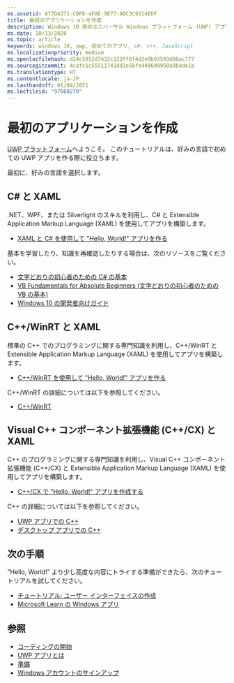 ```yaml
---
ms.assetid: A77DA371-C0FE-4FAE-9E77-ADC3C9314EDF
title: 最初のアプリケーションを作成
description: Windows 10 用のユニバーサル Windows プラットフォーム (UWP) アプリは、好みのプログラミング言語で作成できます。
ms.date: 10/13/2020
ms.topic: article
keywords: windows 10, uwp, 初めてのアプリ, c#, c++, JavaScript
ms.localizationpriority: medium
ms.openlocfilehash: d24c5952d7432c123ff6f4d3e9b93593d08ac777
ms.sourcegitcommit: 4cafc1c55511741dd1e5bfe4496d9950a9b4de1b
ms.translationtype: HT
ms.contentlocale: ja-JP
ms.lasthandoff: 01/04/2021
ms.locfileid: "97860279"
---
```

# <a name="create-your-first-app"></a>最初のアプリケーションを作成

[UWP プラットフォーム](universal-application-platform-guide.md)へようこそ。 このチュートリアルは、好みの言語で初めての UWP アプリを作る際に役立ちます。

最初に、好みの言語を選択します。

## <a name="c-and-xaml"></a>C# と XAML

.NET、WPF、または Silverlight のスキルを利用し、C# と Extensible Application Markup Language (XAML) を使用してアプリを構築します。

* [XAML と C# を使用して "Hello, World!" アプリを作る](create-a-hello-world-app-xaml-universal.md)

基本を学習したり、知識を再確認したりする場合は、次のリソースをご覧ください。

* [文字どおりの初心者のための C# の基本](https://channel9.msdn.com/Series/CSharp-Fundamentals-for-Absolute-Beginners?l=Lvld4EQIC_2706218949)
* [VB Fundamentals for Absolute Beginners (文字どおりの初心者のための VB の基本)](/learn/?l=jqMOvLKbC_9206218965)
* [Windows 10 の開発者向けガイド](/learn/)

## <a name="cwinrt-and-xaml"></a>C++/WinRT と XAML

標準の C++ でのプログラミングに関する専門知識を利用し、C++/WinRT と Extensible Application Markup Language (XAML) を使用してアプリを構築します。

* [C++/WinRT を使用して "Hello, World!" アプリを作る](create-a-basic-windows-10-app-in-cppwinrt.md)

C++/WinRT の詳細については以下を参照してください。

* [C++/WinRT](../cpp-and-winrt-apis/index.md)

## <a name="visual-c-component-extensions-ccx-and-xaml"></a>Visual C++ コンポーネント拡張機能 (C++/CX) と XAML

C++ のプログラミングに関する専門知識を利用し、Visual C++ コンポーネント拡張機能 (C++/CX) と Extensible Application Markup Language (XAML) を使用してアプリを構築します。

* [C++/CX で "Hello, World!" アプリを作成する](create-a-basic-windows-10-app-in-cpp.md)

C++ の詳細については以下を参照してください。

* [UWP アプリでの C++](/cpp/cppcx/universal-windows-apps-cpp)
* [デスクトップ アプリでの C++](/cpp/windows/desktop-applications-visual-cpp)

## <a name="next-steps"></a>次の手順

"Hello, World!" より少し高度な内容にトライする準備ができたら、次のチュートリアルを試してください。

* [チュートリアル: ユーザー インターフェイスの作成](../design/basics/xaml-basics-ui.md)
* [Microsoft Learn の Windows アプリ](/learn/browse/?products=windows)

## <a name="see-also"></a>参照

* [コーディングの開始](create-uwp-apps.md)
* [UWP アプリとは](universal-application-platform-guide.md)
* [準備](/windows/apps/get-started/get-set-up.md)
* [Windows アカウントのサインアップ](/windows/apps/get-started/sign-up.md)
